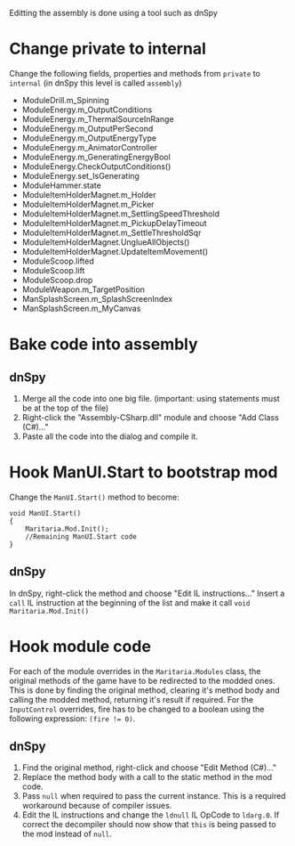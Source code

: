 Editting the assembly is done using a tool such as dnSpy

# Change private to internal
Change the following fields, properties and methods from `private` to `internal` (in dnSpy this level is called `assembly`)

- ModuleDrill.m_Spinning
- ModuleEnergy.m_OutputConditions
- ModuleEnergy.m_ThermalSourceInRange
- ModuleEnergy.m_OutputPerSecond
- ModuleEnergy.m_OutputEnergyType
- ModuleEnergy.m_AnimatorController
- ModuleEnergy.m_GeneratingEnergyBool
- ModuleEnergy.CheckOutputConditions()
- ModuleEnergy.set_IsGenerating
- ModuleHammer.state
- ModuleItemHolderMagnet.m_Holder
- ModuleItemHolderMagnet.m_Picker
- ModuleItemHolderMagnet.m_SettlingSpeedThreshold
- ModuleItemHolderMagnet.m_PickupDelayTimeout
- ModuleItemHolderMagnet.m_SettleThresholdSqr
- ModuleItemHolderMagnet.UnglueAllObjects()
- ModuleItemHolderMagnet.UpdateItemMovement()
- ModuleScoop.lifted
- ModuleScoop.lift
- ModuleScoop.drop
- ModuleWeapon.m_TargetPosition
- ManSplashScreen.m_SplashScreenIndex
- ManSplashScreen.m_MyCanvas

# Bake code into assembly
## dnSpy
1. Merge all the code into one big file. (important: using statements must be at the top of the file)
2. Right-click the "Assembly-CSharp.dll" module and choose "Add Class (C#)..."
3. Paste all the code into the dialog and compile it.

# Hook ManUI.Start to bootstrap mod
Change the `ManUI.Start()` method to become:
```
void ManUI.Start()
{
	Maritaria.Mod.Init();
	//Remaining ManUI.Start code
}
```
## dnSpy
In dnSpy, right-click the method and choose "Edit IL instructions..."
Insert a `call` IL instruction at the beginning of the list and make it call `void Maritaria.Mod.Init()`

# Hook module code
For each of the module overrides in the `Maritaria.Modules` class, the original methods of the game have to be redirected to the modded ones. This is done by finding the original method, clearing it's method body and calling the modded method, returning it's result if required. For the `InputControl` overrides, fire has to be changed to a boolean using the following expression: `(fire != 0)`.

## dnSpy
1. Find the original method, right-click and choose "Edit Method (C#)..."
2. Replace the method body with a call to the static method in the mod code.
3. Pass `null` when required to pass the current instance. This is a required workaround because of compiler issues.
4. Edit the IL instructions and change the `ldnull` IL OpCode to `ldarg.0`. If correct the decompiler should now show that `this` is being passed to the mod instead of `null`.
